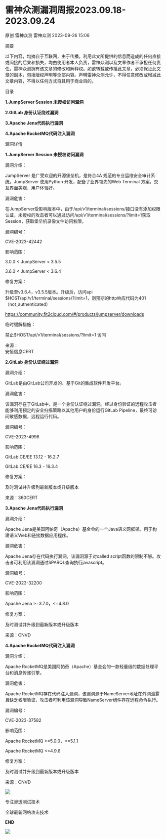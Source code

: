 #  雷神众测漏洞周报2023.09.18-2023.09.24   
原创 雷神众测  雷神众测   2023-09-26 15:06  
  
摘要  
  
  
以下内容，均摘自于互联网，由于传播，利用此文所提供的信息而造成的任何直接或间接的后果和损失，均由使用者本人负责，雷神众测以及文章作者不承担任何责任。雷神众测拥有该文章的修改和解释权。如欲转载或传播此文章，必须保证此文章的副本，包括版权声明等全部内容。声明雷神众测允许，不得任意修改或增减此文章内容，不得以任何方式将其用于商业目的。  
  
  
目录  
  
**1.JumpServer Session 未授权访问漏洞**  
  
**2.GitLab 身份认证绕过漏洞**  
  
**3.Apache Jena代码执行漏洞**  
  
**4.Apache RocketMQ代码注入漏洞**  
  
  
漏洞详情  
  
**1.JumpServer Session 未授权访问漏洞**  
  
  
漏洞介绍：  
  
JumpServer 是广受欢迎的开源堡垒机，是符合4A 规范的专业运维安全审计系统。JumpServer 使用Python 开发，配备了业界领先的Web Terminal 方案，交互界面美观、用户体验好。  
  
  
漏洞危害：  
  
在JumpServer受影响版本中，由于/api/v1/terminal/sessions/接口没有添加权限认证，未授权的攻击者可以通过访问/api/v1/terminal/sessions/?limit=1获取Session，获取堡垒机录像文件访问权限。  
  
  
漏洞编号：  
  
CVE-2023-42442  
  
  
影响范围：  
  
3.0.0 < JumpServer < 3.5.5  
  
3.6.0 < JumpServer < 3.6.4  
  
  
修复方案：  
  
升级至v3.6.4，v3.5.5版本。升级后，访问api $HOST/api/v1/terminal/sessions/?limit=1，则预期的http响应代码为401（not_authenticated）  
  
https://community.fit2cloud.com/#/products/jumpserver/downloads  
  
  
临时缓解措施：  
  
禁止$HOST/api/v1/terminal/sessions/?limit=1 访问  
  
  
来源：  
安恒信息CERT  
  
**2.GitLab 身份认证绕过漏洞**  
  
  
漏洞介绍：  
  
GitLab是由GitLab公司开发的、基于Git的集成软件开发平台。  
  
  
漏洞危害：  
  
该漏洞存在于GitLab中，是一个身份认证绕过漏洞。经过身份验证的远程攻击者能够利用预定的安全扫描策略以其他用户的身份运行GitLab Pipeline，最终可访问敏感数据，远程运行代码。  
  
  
漏洞编号：  
  
CVE-2023-4998  
  
  
影响范围：  
  
GitLab:CE/EE 13.12 - 16.2.7  
  
GitLab:CE/EE 16.3 - 16.3.4  
  
  
修复方案：  
  
及时测试并升级到最新版本或升级版本  
  
  
来源：360CERT  
  
  
  
  
**3.Apache Jena代码执行漏洞**  
  
  
漏洞介绍：  
  
Apache Jena是美国阿帕奇（Apache）基金会的一个Java语义网框架。用于构建语义Web和链接数据应用程序。  
  
  
漏洞危害：  
  
Apache Jena存在代码执行漏洞，该漏洞源于对called script函数的限制不够。攻击者可利用该漏洞通过SPARQL查询执行javascript。  
  
  
漏洞编号：  
  
CVE-2023-32200  
  
  
影响范围：  
  
Apache Jena >=3.7.0，<=4.8.0  
  
  
修复方案：  
  
及时测试并升级到最新版本或升级版本  
  
  
来源：CNVD  
  
**4.Apache RocketMQ代码注入漏洞**  
  
  
漏洞介绍：  
  
Apache RocketMQ是美国阿帕奇（Apache）基金会的一款轻量级的数据处理平台和消息传递引擎。  
  
  
漏洞危害：  
  
Apache RocketMQ存在代码注入漏洞，该漏洞源于NameServer地址在外网泄露且缺乏权限验证，攻击者可利用该漏洞导致NameServer组件存在远程命令执行。  
  
  
漏洞编号：  
  
CVE-2023-37582  
  
  
影响范围：  
  
Apache RocketMQ >=5.0.0，<=5.1.1  
  
Apache RocketMQ <=4.9.6  
  
  
修复方案：  
  
及时测试并升级到最新版本或升级版本  
  
  
来源：CNVD  
  
  
  
  
  
  
  
![](https://mmbiz.qpic.cn/mmbiz_jpg/HxO8NorP4JU2It4avDrsyeIx6ItibLuGro7rgIibNcZkDLfHWA6Bgl9IuIbliakQvQWGgOKaE8QCfvsSicLkeNJzSQ/640?wx_fmt=jpeg "")  
  
专注渗透测试技术  
  
全球最新网络攻击技术  
  
  
**END**  
  
![](https://mmbiz.qpic.cn/mmbiz_jpg/HxO8NorP4JU2It4avDrsyeIx6ItibLuGrib6DBI0ZbU8hDImwIujyzqeVn9icEFricZIFKX00SSqympia76V2qA3tMw/640?wx_fmt=jpeg "")  
  
  
  
